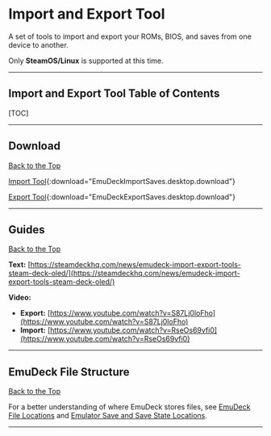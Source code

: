 # Import and Export Tool

A set of tools to import and export your ROMs, BIOS, and saves from one device to another.

Only **SteamOS/Linux** is supported at this time. 

***

## Import and Export Tool Table of Contents

[TOC]

***

## Download
[Back to the Top](#import-and-export-tool-table-of-contents)

[Import Tool](../../configuration-files/EmuDeckImportSaves.desktop.download){:download="EmuDeckImportSaves.desktop.download"}

[Export Tool](../../configuration-files/EmuDeckExportSaves.desktop.download){:download="EmuDeckExportSaves.desktop.download"}

***

## Guides
[Back to the Top](#import-and-export-tool-table-of-contents)

**Text:** [https://steamdeckhq.com/news/emudeck-import-export-tools-steam-deck-oled/](https://steamdeckhq.com/news/emudeck-import-export-tools-steam-deck-oled/)

**Video:** 

* **Export:** [https://www.youtube.com/watch?v=S87Lj0loFho](https://www.youtube.com/watch?v=S87Lj0loFho)
* **Import:** [https://www.youtube.com/watch?v=RseOs69vfi0](https://www.youtube.com/watch?v=RseOs69vfi0)

***

## EmuDeck File Structure
[Back to the Top](#import-and-export-tool-table-of-contents)

For a better understanding of where EmuDeck stores files, see [EmuDeck File Locations](../../file-management/steamos/file-management.md#emudeck-file-locations) and [Emulator Save and Save State Locations](../../file-management/steamos/file-management.md#emulator-save-and-save-state-locations).

***